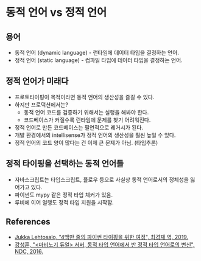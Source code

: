 # 동적 언어 vs 정적 언어

## 용어

* 동적 언어 (dynamic language) - 런타임에 데이터 타입을 결정하는 언어.
* 정적 언어 (static language) - 컴파일 타입에 데이터 타입을 결정하는 언어.

## 정적 언어가 미래다

* 프로토타이핑이 목적이라면 동적 언어의 생산성을 즐길 수 있다.
* 하지만 프로덕션에서는?
  * 동적 언어 코드를 검증하기 위해서는 실행을 해봐야 한다.
  * 코드베이스가 커질수록 런타임에 문제를 찾기 어려워진다.
* 정적 언어로 만든 코드베이스는 필연적으로 레거시가 된다.
* 개발 환경에서의 intellisense가 정적 언어의 생산성을 훨씬 높일 수 있다.
* 정적 언어의 코드 양이 많다는 건 이제 큰 문제가 아님. (타입추론)

## 정적 타이핑을 선택하는 동적 언어들

* 자바스크립트는 타입스크립트, 플로우 등으로 사실상 동적 언어로서의 정체성을 잃어가고 있다.
* 파이썬도 mypy 같은 정적 타입 체커가 있음.
* 루비에 이어 얼랭도 정적 타입 지원을 시작함.

## References

* [Jukka Lehtosalo, "4백만 줄의 파이썬 타이핑을 위한 여정", 최경재 역, 2019.](https://ryanking13.github.io/2019/10/03/our-journey-to-type-checking-4-million-lines-of-python.html)
* [강성훈, "<마비노기 듀얼> 서버, 동적 타입 언어에서 반 정적 타입 언어로의 변신", NDC, 2016.](http://cosmic.mearie.org/2016/04/kailua/ndc2016-slides.pdf)
